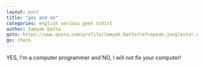 ```yaml
---
layout: post
title: "yes and no"
categories: english serious geek tshirt
author: Samyak Datta
goto: https://www.quora.com/profile/Samyak-Datta?ref=speak.junglestar.org
go: check
---
```

YES, I'm a computer programmer and NO, I will not fix your computer!
